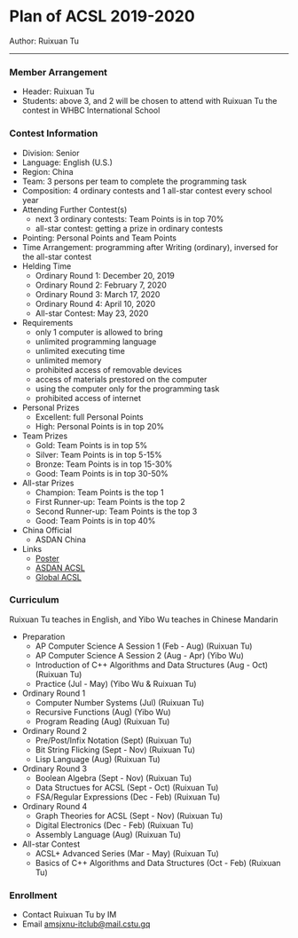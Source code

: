 # Plan of ACSL 2019-2020

Author: Ruixuan Tu

---

### Member Arrangement
- Header: Ruixuan Tu
- Students: above 3, and 2 will be chosen to attend with Ruixuan Tu the contest in WHBC International School

### Contest Information
- Division: Senior
- Language: English (U.S.)
- Region: China
- Team: 3 persons per team to complete the programming task
- Composition: 4 ordinary contests and 1 all-star contest every school year
- Attending Further Contest(s)
  - next 3 ordinary contests: Team Points is in top 70%
  - all-star contest: getting a prize in ordinary contests
- Pointing: Personal Points and Team Points
- Time Arrangement: programming after Writing (ordinary), inversed for the all-star contest
- Helding Time
  - Ordinary Round 1: December 20, 2019
  - Ordinary Round 2: February 7, 2020
  - Ordinary Round 3: March 17, 2020
  - Ordinary Round 4: April 10, 2020
  - All-star Contest: May 23, 2020
- Requirements
  - only 1 computer is allowed to bring
  - unlimited programming language
  - unlimited executing time
  - unlimited memory
  - prohibited access of removable devices
  - access of materials prestored on the computer
  - using the computer only for the programming task
  - prohibited access of internet
- Personal Prizes
  - Excellent: full Personal Points
  - High: Personal Points is in top 20%
- Team Prizes
  - Gold: Team Points is in top 5%
  - Silver: Team Points is in top 5-15%
  - Bronze: Team Points is in top 15-30%
  - Good: Team Points is in top 30-50%
- All-star Prizes
  - Champion: Team Points is the top 1
  - First Runner-up: Team Points is the top 2
  - Second Runner-up: Team Points is the top 3
  - Good: Team Points is in top 40%
- China Official
  - ASDAN China
- Links
  - [Poster](https://www.acsl.org/19-20/new-flyer_19_20.pdf)
  - [ASDAN ACSL](http://www.seedasdan.org/acsl/)
  - [Global ACSL](https://www.acsl.org/index.html)

### Curriculum

Ruixuan Tu teaches in English, and Yibo Wu teaches in Chinese Mandarin

- Preparation
  - AP Computer Science A Session 1 (Feb - Aug) (Ruixuan Tu)
  - AP Computer Science A Session 2 (Aug - Apr) (Yibo Wu)
  - Introduction of C++ Algorithms and Data Structures (Aug - Oct) (Ruixuan Tu)
  - Practice (Jul - May) (Yibo Wu & Ruixuan Tu)
- Ordinary Round 1
  - Computer Number Systems (Jul) (Ruixuan Tu)
  - Recursive Functions (Aug) (Yibo Wu)
  - Program Reading (Aug) (Ruixuan Tu)
- Ordinary Round 2
  - Pre/Post/Infix Notation (Sept) (Ruixuan Tu)
  - Bit String Flicking (Sept - Nov) (Ruixuan Tu)
  - Lisp Language (Aug) (Ruixuan Tu)
- Ordinary Round 3
  - Boolean Algebra (Sept - Nov) (Ruixuan Tu)
  - Data Structues for ACSL (Sept - Oct) (Ruixuan Tu)
  - FSA/Regular Expressions (Dec - Feb) (Ruixuan Tu)
- Ordinary Round 4
  - Graph Theories for ACSL (Sept - Nov) (Ruixuan Tu)
  - Digital Electronics (Dec - Feb) (Ruixuan Tu)
  - Assembly Language (Aug) (Ruixuan Tu)
- All-star Contest
  - ACSL+ Advanced Series (Mar - May) (Ruixuan Tu)
  - Basics of C++ Algorithms and Data Structures (Oct - Feb) (Ruixuan Tu)

### Enrollment
- Contact Ruixuan Tu by IM
- Email amsjxnu-itclub@mail.cstu.gq